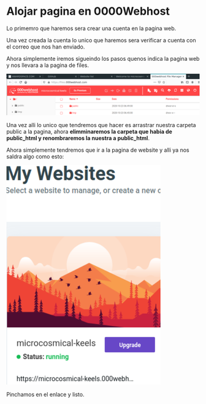#  Alojar pagina en 0000Webhost

Lo primemro que  haremos sera crear una cuenta en la pagina web.

Una vez creada la cuenta lo unico que haremos sera verificar a cuenta con el correo que nos  han enviado.

Ahora simplemente iremos sigueindo los pasos quenos indica la pagina web y nos llevara a la pagina de files.

![public](public_file.png)


Una vez alli lo unico que tendremos que hacer es arrastrar nuestra carpeta public a la pagina,
ahora **elimminaremos la carpeta que habia de public_html y renombraremos la nuestra a public_html**.

Ahora simplemente tendremos que ir a la pagina de website y alli ya nos saldra algo como esto:

![website](website.png)


Pinchamos en el enlace y listo.